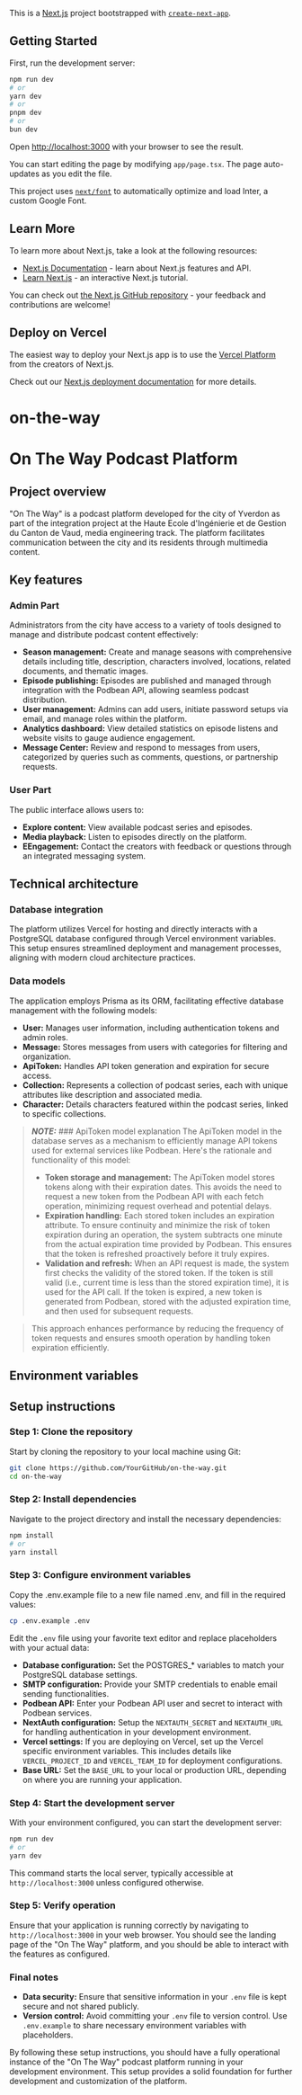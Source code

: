 This is a [Next.js](https://nextjs.org/) project bootstrapped with [`create-next-app`](https://github.com/vercel/next.js/tree/canary/packages/create-next-app).

## Getting Started

First, run the development server:

```bash
npm run dev
# or
yarn dev
# or
pnpm dev
# or
bun dev
```

Open [http://localhost:3000](http://localhost:3000) with your browser to see the result.

You can start editing the page by modifying `app/page.tsx`. The page auto-updates as you edit the file.

This project uses [`next/font`](https://nextjs.org/docs/basic-features/font-optimization) to automatically optimize and load Inter, a custom Google Font.

## Learn More

To learn more about Next.js, take a look at the following resources:

- [Next.js Documentation](https://nextjs.org/docs) - learn about Next.js features and API.
- [Learn Next.js](https://nextjs.org/learn) - an interactive Next.js tutorial.

You can check out [the Next.js GitHub repository](https://github.com/vercel/next.js/) - your feedback and contributions are welcome!

## Deploy on Vercel

The easiest way to deploy your Next.js app is to use the [Vercel Platform](https://vercel.com/new?utm_medium=default-template&filter=next.js&utm_source=create-next-app&utm_campaign=create-next-app-readme) from the creators of Next.js.

Check out our [Next.js deployment documentation](https://nextjs.org/docs/deployment) for more details.
# on-the-way





# On The Way Podcast Platform

## Project overview
"On The Way" is a podcast platform developed for the city of Yverdon as part of the integration project at the Haute Ecole d'Ingénierie et de Gestion du Canton de Vaud, media engineering track. The platform facilitates communication between the city and its residents through multimedia content.

## Key features

### Admin Part
Administrators from the city have access to a variety of tools designed to manage and distribute podcast content effectively:
- **Season management:** Create and manage seasons with comprehensive details including title, description, characters involved, locations, related documents, and thematic images.
- **Episode publishing:** Episodes are published and managed through integration with the Podbean API, allowing seamless podcast distribution.
- **User management:** Admins can add users, initiate password setups via email, and manage roles within the platform.
- **Analytics dashboard:** View detailed statistics on episode listens and website visits to gauge audience engagement.
- **Message Center:** Review and respond to messages from users, categorized by queries such as comments, questions, or partnership requests.

### User Part
The public interface allows users to:
- **Explore content:** View available podcast series and episodes.
- **Media playback:** Listen to episodes directly on the platform.
- **EEngagement:** Contact the creators with feedback or questions through an integrated messaging system.

## Technical architecture

### Database integration
The platform utilizes Vercel for hosting and directly interacts with a PostgreSQL database configured through Vercel environment variables. This setup ensures streamlined deployment and management processes, aligning with modern cloud architecture practices.

### Data models
The application employs Prisma as its ORM, facilitating effective database management with the following models:
- **User:** Manages user information, including authentication tokens and admin roles.
- **Message:** Stores messages from users with categories for filtering and organization.
- **ApiToken:** Handles API token generation and expiration for secure access.
- **Collection:** Represents a collection of podcast series, each with unique attributes like description and associated media.
- **Character:** Details characters featured within the podcast series, linked to specific collections.


> **_NOTE:_**   ### ApiToken model explanation
> The ApiToken model in the database serves as a mechanism to efficiently manage API tokens used for external services like Podbean. Here's the rationale and functionality of this model:
> - **Token storage and management:** The ApiToken model stores tokens along with their expiration dates. This avoids the need to request a new token from the Podbean API with each fetch operation, minimizing request overhead and potential delays.
> - **Expiration handling:** Each stored token includes an expiration attribute. To ensure continuity and minimize the risk of token expiration during an operation, the system subtracts one minute from the actual expiration time provided by Podbean. This ensures that the token is refreshed proactively before it truly expires.
> - **Validation and refresh:** When an API request is made, the system first checks the validity of the stored token. If the token is still valid (i.e., current time is less than the stored expiration time), it is used for the API call. If the token is expired, a new token is generated from Podbean, stored with the adjusted expiration time, and then used for subsequent requests.

> This approach enhances performance by reducing the frequency of token requests and ensures smooth operation by handling token expiration efficiently.

## Environment variables

## Setup instructions
### Step 1: Clone the repository
Start by cloning the repository to your local machine using Git:

```bash
git clone https://github.com/YourGitHub/on-the-way.git
cd on-the-way
```

### Step 2: Install dependencies
Navigate to the project directory and install the necessary dependencies:
```bash
npm install
# or
yarn install
```

### Step 3: Configure environment variables
Copy the .env.example file to a new file named .env, and fill in the required values:
```bash
cp .env.example .env
```

Edit the `.env` file using your favorite text editor and replace placeholders with your actual data:

- **Database configuration:** Set the POSTGRES_* variables to match your PostgreSQL database settings.
- **SMTP configuration:** Provide your SMTP credentials to enable email sending functionalities.
- **Podbean API:** Enter your Podbean API user and secret to interact with Podbean services.
- **NextAuth configuration:** Setup the `NEXTAUTH_SECRET` and `NEXTAUTH_URL` for handling authentication in your development environment.
- **Vercel settings:** If you are deploying on Vercel, set up the Vercel specific environment variables. This includes details like `VERCEL_PROJECT_ID` and `VERCEL_TEAM_ID` for deployment configurations.
- **Base URL:** Set the `BASE_URL` to your local or production URL, depending on where you are running your application.

### Step 4: Start the development server
With your environment configured, you can start the development server:
```bash
npm run dev
# or
yarn dev
```

This command starts the local server, typically accessible at `http://localhost:3000` unless configured otherwise.

### Step 5: Verify operation
Ensure that your application is running correctly by navigating to `http://localhost:3000` in your web browser. You should see the landing page of the "On The Way" platform, and you should be able to interact with the features as configured.

### Final notes
- **Data security:** Ensure that sensitive information in your `.env` file is kept secure and not shared publicly.
- **Version control:** Avoid committing your `.env` file to version control. Use `.env.example` to share necessary environment variables with placeholders.

By following these setup instructions, you should have a fully operational instance of the "On The Way" podcast platform running in your development environment. This setup provides a solid foundation for further development and customization of the platform.
